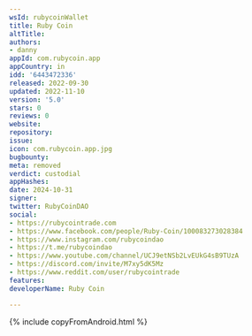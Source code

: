 ```yaml
---
wsId: rubycoinWallet
title: Ruby Coin
altTitle: 
authors:
- danny
appId: com.rubycoin.app
appCountry: in
idd: '6443472336'
released: 2022-09-30
updated: 2022-11-10
version: '5.0'
stars: 0
reviews: 0
website: 
repository: 
issue: 
icon: com.rubycoin.app.jpg
bugbounty: 
meta: removed
verdict: custodial
appHashes: 
date: 2024-10-31
signer: 
twitter: RubyCoinDAO
social:
- https://rubycointrade.com
- https://www.facebook.com/people/Ruby-Coin/100083273028384
- https://www.instagram.com/rubycoindao
- https://t.me/rubycoindao
- https://www.youtube.com/channel/UCJ9etNSb2LvEUkG4sB9TUzA
- https://discord.com/invite/M7xy5dK5Mz
- https://www.reddit.com/user/rubycointrade
features: 
developerName: Ruby Coin

---
```


{% include copyFromAndroid.html %}

